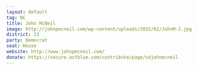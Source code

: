 ```yaml
---
layout: default
tag: NC
title: John McNeil
image: http://johnpmcneil.com/wp-content/uploads/2015/02/JohnM-2.jpg
district: 13
party: Democrat
seat: House
website: http://www.johnpmcneil.com/
donate: https://secure.actblue.com/contribute/page/sdjohnmcneil
---
```

